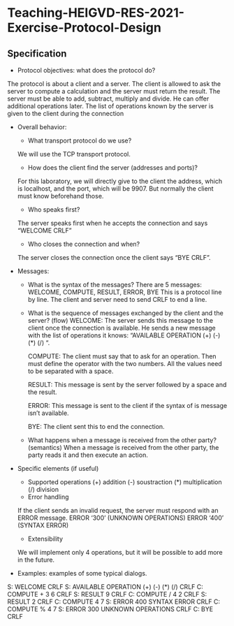 # Teaching-HEIGVD-RES-2021-Exercise-Protocol-Design

## Specification

* Protocol objectives: what does the protocol do?

The protocol is about a client and a server. The client is allowed to ask the server to compute a calculation and the server must return the result. The server must be able to add, subtract, multiply and divide. He can offer additional operations later. The list of operations known by the server is given to the client during the connection
* Overall behavior:
  * What transport protocol do we use?
  
  We will use the TCP transport protocol.
  * How does the client find the server (addresses and ports)?
  
  For this laboratory, we will directly give to the client the address, which is localhost, and the port, which will be 9907. But normally the client must know beforehand those.
  * Who speaks first?
  
  The server speaks first when he accepts the connection and says “WELCOME CRLF”
  * Who closes the connection and when?
  
  The server closes the connection once the client says “BYE CRLF”. 
* Messages:
  * What is the syntax of the messages?
	There are 5 messages: WELCOME, COMPUTE, RESULT, ERROR, BYE This is a protocol line by line. The client and server need to send CRLF to end a line.  
  * What is the sequence of messages exchanged by the client and the server? (flow)
	WELCOME: The server sends this message to the client once the connection is available. He sends a new message with the list of operations it knows: “AVAILABLE OPERATION (+) (-) (*) (/) “.
  
	COMPUTE: The client must say that to ask for an operation. Then must define the operator with the two numbers. All the values need to be separated with a space.
  
	RESULT: This message is sent by the server followed by a space and the result. 
  
	ERROR: This message is sent to the client if the syntax of is message isn’t available.

	BYE: The client sent this to end the connection. 

  * What happens when a message is received from the other party? (semantics)
  When a message is received from the other party, the party reads it and then execute an action.
  
* Specific elements (if useful)
  * Supported operations
	(+) addition
	(-) soustraction
	(*) multiplication
	(/) division
  * Error handling
  
  If the client sends an invalid request, the server must respond with an ERROR message.
  ERROR ‘300’ (UNKNOWN OPERATIONS)
  ERROR ‘400’ (SYNTAX ERROR)

  * Extensibility
  
  We will implement only 4 operations, but it will be possible to add more in the future. 
* Examples: examples of some typical dialogs.

S: WELCOME CRLF
S: AVAILABLE OPERATION (+) (-) (*) (/) CRLF
C: COMPUTE + 3 6 CRLF
S: RESULT 9 CRLF
C: COMPUTE / 4 2 CRLF
S: RESULT 2 CRLF
C: COMPUTE 4 7
S: ERROR 400 SYNTAX ERROR CRLF
C: COMPUTE % 4 7
S: ERROR 300 UNKNOWN OPERATIONS CRLF
C: BYE CRLF

  
